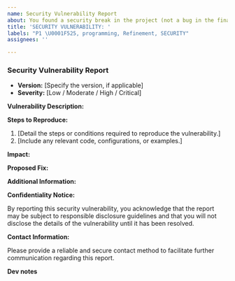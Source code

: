 ```yaml
---
name: Security Vulnerability Report
about: You found a security break in the project (not a bug in the final game)
title: 'SECURITY VULNERABILITY: '
labels: "P1 \U0001F525, programming, Refinement, SECURITY"
assignees: ''

---
```


<!-- IMPORTANT: This report is intended for security-related issues only. Please use our others issue templates for non-security-related matters. -->

<!-- Write "N/A." If it's not applicable, and "Not tested." if you didn't test -->

### Security Vulnerability Report

- **Version:** [Specify the version, if applicable]
- **Severity:** [Low / Moderate / High / Critical]

**Vulnerability Description:**

<!-- Provide a brief and clear description of the security vulnerability. -->

**Steps to Reproduce:**

1. [Detail the steps or conditions required to reproduce the vulnerability.]
2. [Include any relevant code, configurations, or examples.]

**Impact:**

<!-- Explain the potential impact and consequences of the vulnerability. -->

**Proposed Fix:**

<!-- If you have a suggestion for a fix or mitigation, provide it here. -->

**Additional Information:**

<!-- Include any additional information, links, or references that may be helpful in understanding the issue. -->

**Confidentiality Notice:**

By reporting this security vulnerability, you acknowledge that the report may be subject to responsible disclosure guidelines and that you will not disclose the details of the vulnerability until it has been resolved.

**Contact Information:**

Please provide a reliable and secure contact method to facilitate further communication regarding this report.


**Dev notes**

<!-- Pls  do not fill this, our team will write here all the updates that happen regarding this ticket -->


<!-- Thank you for contributing to the security of our project! :) -->